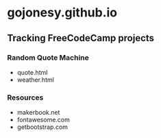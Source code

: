 # gojonesy.github.io


## Tracking FreeCodeCamp projects 


### Random Quote Machine
- quote.html
- weather.html




### Resources
- makerbook.net
- fontawesome.com
- getbootstrap.com